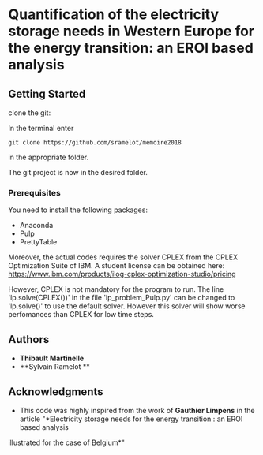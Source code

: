 
# Quantification of the electricity storage needs in Western Europe for the energy transition: an EROI based analysis



## Getting Started

clone the git: 

In the terminal enter

```
git clone https://github.com/sramelot/memoire2018
```
	
in the appropriate folder.

The git project is now in the desired folder.

### Prerequisites

You need to install the following packages:

* Anaconda 
* Pulp
* PrettyTable

Moreover, the actual codes requires the solver CPLEX from the CPLEX Optimization Suite of IBM. 
A student license can be obtained here: https://www.ibm.com/products/ilog-cplex-optimization-studio/pricing

However, CPLEX is not mandatory for the program to run. The line 'lp.solve(CPLEX())' in the file 'lp_problem_Pulp.py' can be changed to 
'lp.solve()' to use the default solver. However this solver will show worse perfomances than CPLEX for low time steps.


## Authors

* **Thibault Martinelle**
* **Sylvain Ramelot **


## Acknowledgments

* This code was highly inspired from the work of **Gauthier Limpens** in the article "*Electricity storage needs for the energy transition : an EROI based analysis

illustrated for the case of Belgium*"

